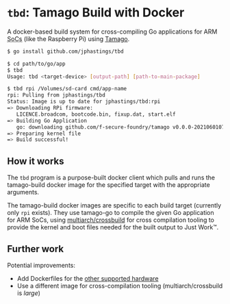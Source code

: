 # `tbd`: Tamago Build with Docker

A docker-based build system for cross-compiling Go applications for ARM <abbr title="System on a Chip">SoCs</abbr> (like the Raspberry Pi) using [Tamago](https://github.com/usbarmory/tamago-go).

```bash
$ go install github.com/jphastings/tbd

$ cd path/to/go/app
$ tbd
Usage: tbd <target-device> [output-path] [path-to-main-package]

$ tbd rpi /Volumes/sd-card cmd/app-name
rpi: Pulling from jphastings/tbd
Status: Image is up to date for jphastings/tbd:rpi
=> Downloading RPi firmware:
   LICENCE.broadcom, bootcode.bin, fixup.dat, start.elf
=> Building Go Application
   go: downloading github.com/f-secure-foundry/tamago v0.0.0-20210601073428-3d51445fa773
=> Preparing kernel file
=> Build successful!
```

## How it works

The `tbd` program is a purpose-built docker client which pulls and runs the tamago-build docker image for the specified target with the appropriate arguments.

The tamago-build docker images are specific to each build target (currently only `rpi` exists). They use tamago-go to compile the given Go application for ARM SoCs, using [multiarch/crossbuild](https://github.com/multiarch/crossbuild) for cross compilation tooling to provide the kernel and boot files needed for the built output to Just Work™. 

## Further work

Potential improvements:

- Add Dockerfiles for the [other supported hardware](https://github.com/usbarmory/tamago#supported-hardware)
- Use a different image for cross-compilation tooling (multiarch/crossbuild is _large_)
